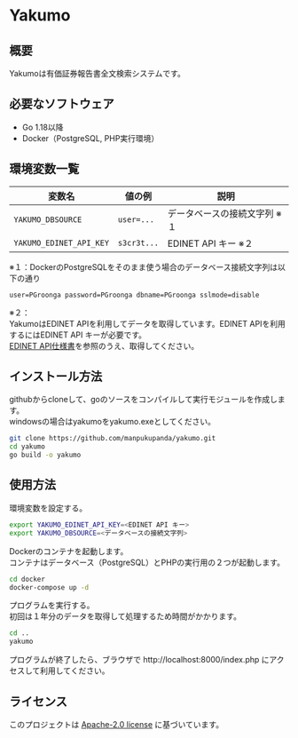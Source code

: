 # Yakumo

## 概要
Yakumoは有価証券報告書全文検索システムです。

## 必要なソフトウェア
* Go 1.18以降
* Docker（PostgreSQL, PHP実行環境）

## 環境変数一覧

| 変数名           | 値の例               | 説明                             |
|------------------|----------------------|-------------------------------|
| `YAKUMO_DBSOURCE`   | `user=...`  | データベースの接続文字列 ※１    |
| `YAKUMO_EDINET_API_KEY`     | `s3cr3t...`     | EDINET API キー ※２|


※１：DockerのPostgreSQLをそのまま使う場合のデータベース接続文字列は以下の通り
```
user=PGroonga password=PGroonga dbname=PGroonga sslmode=disable
```

※２：  
YakumoはEDINET APIを利用してデータを取得しています。EDINET APIを利用するにはEDINET API キーが必要です。  
[EDINET API仕様書](https://disclosure2dl.edinet-fsa.go.jp/guide/static/disclosure/WZEK0110.html)を参照のうえ、取得してください。

## インストール方法
githubからcloneして、goのソースをコンパイルして実行モジュールを作成します。  
windowsの場合はyakumoをyakumo.exeとしてください。
```bash
git clone https://github.com/manpukupanda/yakumo.git
cd yakumo
go build -o yakumo
```

## 使用方法

環境変数を設定する。
```bash
export YAKUMO_EDINET_API_KEY=<EDINET API キー>
export YAKUMO_DBSOURCE=<データベースの接続文字列>
```

Dockerのコンテナを起動します。  
コンテナはデータベース（PostgreSQL）とPHPの実行用の２つが起動します。
```bash
cd docker
docker-compose up -d
```

プログラムを実行する。  
初回は１年分のデータを取得して処理するため時間がかかります。
```bash
cd ..
yakumo
```

プログラムが終了したら、ブラウザで http://localhost:8000/index.php にアクセスして利用してください。

## ライセンス
このプロジェクトは [Apache-2.0 license](LICENCE) に基づいています。

